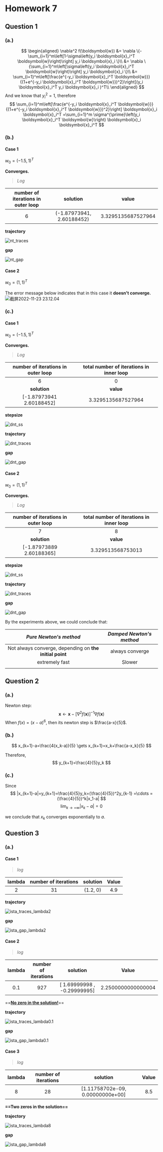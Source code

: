 # Homework 7

## Question 1

### (a.)


$$
\begin{aligned}
\nabla^2 f(\boldsymbol{w}) 
&= \nabla \{-\sum_{i=1}^m\left[1-\sigma\left(y_i \boldsymbol{x}_i^T \boldsymbol{w}\right)\right] y_i \boldsymbol{x}_i \}\\
&= \nabla \{\sum_{i=1}^m\left[\sigma\left(y_i \boldsymbol{x}_i^T \boldsymbol{w}\right)\right] y_i \boldsymbol{x}_i \}\\
&= \sum_{i=1}^m\left[\frac{e^{-y_i \boldsymbol{x}_i^T \boldsymbol{w}}}{(1+e^{-y_i \boldsymbol{x}_i^T \boldsymbol{w}})^2}\right](y_i \boldsymbol{x}_i^T y_i \boldsymbol{x}_i )^T\\
\end{aligned}
$$
And we know that $y_i^2 = 1$, therefore
$$
\sum_{i=1}^m\left[\frac{e^{-y_i \boldsymbol{x}_i^T \boldsymbol{w}}}{(1+e^{-y_i \boldsymbol{x}_i^T \boldsymbol{w}})^2}\right] \boldsymbol{x}_i \boldsymbol{x}_i^T =\sum_{i=1}^m \sigma^{\prime}\left(y_i \boldsymbol{x}_i^T \boldsymbol{w}\right) \boldsymbol{x}_i \boldsymbol{x}_i^T
$$


### (b.)

#### Case 1

$w_0=(-1.5,1)^T$

**Converges.**

> *Log*

| number of iterations in outer loop |          solution          |       value        |
| :--------------------------------: | :------------------------: | :----------------: |
|                 6                  | (-1.87973941,  2.60188452) | 3.3295135687527964 |



**trajectory**

![nt_traces](https://tva1.sinaimg.cn/large/008vxvgGgy1h8fgmxyhk3j309q06ymy3.jpg)

**gap**

![nt_gap](https://tva1.sinaimg.cn/large/008vxvgGgy1h8fgmw7soxj309q06ymx6.jpg)

#### Case 2

$w_0=(1,1)^T$

The error message below indicates that in this case it **doesn't converge.** ![截屏2022-11-23 23.12.04](https://tva1.sinaimg.cn/large/008vxvgGgy1h8fgsz58djj317404smyh.jpg)

### (c.)

#### Case 1

$w_0=(-1.5,1)^T$

**Converges.**

> *Log*

| number of iterations in outer loop | total number of iterations in inner loop |
| :--------------------------------: | :--------------------------------------: |
|                 6                  |                    0                     |
|            **solution**            |                **value**                 |
|     [-1.87973941  2.60188452]      |            3.3295135687527964            |



**stepsize**

![dnt_ss](https://tva1.sinaimg.cn/large/008vxvgGgy1h8fgwoki7nj309q06ymx5.jpg)

**trajectory**

![dnt_traces](https://tva1.sinaimg.cn/large/008vxvgGgy1h8fgxd3a03j309q06ymy3.jpg)

**gap**

![dnt_gap](https://tva1.sinaimg.cn/large/008vxvgGgy1h8fgxior29j309q06ymx6.jpg)

#### Case 2

$w_0=(1,1)^T$

**Converges.**

> *Log*

| number of iterations in outer loop | total number of iterations in inner loop |
| :--------------------------------: | :--------------------------------------: |
|                 7                  |                    8                     |
|            **solution**            |                **value**                 |
|     [-1.87973889  2.60188365]      |            3.329513568753013             |

**stepsize**

![dnt_ss](https://tva1.sinaimg.cn/large/008vxvgGgy1h8fgzctywtj309q06y0sr.jpg)

**trajectory**

![dnt_traces](https://tva1.sinaimg.cn/large/008vxvgGgy1h8fgzli33aj309q06y0tr.jpg)

**gap**

![dnt_gap](https://tva1.sinaimg.cn/large/008vxvgGgy1h8fgzk1cucj309q06yglm.jpg)



By the experiments above, we could conclude that:

|                 *Pure Newton's method*                  | *Damped Newton's method* |
| :-----------------------------------------------------: | :----------------------: |
| Not always converge, depending on **the initial point** |     always converge      |
|                     extremely fast                      |          Slower          |
|                                                         |                          |

## Question 2

### (a.)

Newton step:
$$
\boldsymbol{x} \leftarrow \boldsymbol{x}-\left[\nabla^2 f(\boldsymbol{x})\right]^{-1} \nabla f(\boldsymbol{x})
$$
When $f(x)=(x-a)^6$, then its newton step is $\frac{a-x}{5}$.

### (b.)

$$
x_{k+1}-a=\frac{4(x_k-a)}{5} \gets x_{k+1}=x_k+\frac{a-x_k}{5} 
$$

Therefore,
$$
y_{k+1}=\frac{4}{5}y_k
$$

### (c.)

Since 
$$
|x_{k+1}-a|=y_{k+1}=\frac{4}{5}y_k=(\frac{4}{5})^2y_{k-1} =\cdots =(\frac{4}{5})^k|x_1-a|
$$
$$
\lim_{k \to +\infty}|x_{k}-a|=0
$$

we conclude that $x_k$ converges exponentially to $a$.

## Question 3

### (a.)

#### Case 1

> *log*

| lambda | number of iterations | solution | Value |
| :----: | :------------------: | :------: | :---: |
|   2    |          31          | (1.2, 0) |  4.9  |

**trajectory**

![ista_traces_lambda2](https://tva1.sinaimg.cn/large/008vxvgGgy1h8g516d8bpj309q06y0tq.jpg)

**gap**

![ista_gap_lambda2](https://tva1.sinaimg.cn/large/008vxvgGgy1h8g51l90c4j309q06y74b.jpg)

#### Case 2

> *log*

| lambda | number of iterations |          solution           |       Value        |
| :----: | :------------------: | :-------------------------: | :----------------: |
|  0.1   |         927          | [ 1.69999998 , -0.29999995] | 2.2500000000000004 |

 ==**<u>No zero in the solution!</u>**==



**trajectory**

![ista_traces_lambda0.1](https://tva1.sinaimg.cn/large/008vxvgGgy1h8g53q0du0j309q06yaaw.jpg)

**gap**

![ista_gap_lambda0.1](https://tva1.sinaimg.cn/large/008vxvgGgy1h8g53vjoqvj309q06ymx8.jpg)

#### Case 3

> *log*

| lambda | number of iterations |             solution             | Value |
| :----: | :------------------: | :------------------------------: | :---: |
|   8    |          28          | [1.11758702e-09, 0.00000000e+00] |  8.5  |

**==Two zeros in the solution==**



**trajectory**

![ista_traces_lambda8](https://tva1.sinaimg.cn/large/008vxvgGgy1h8g55fcssgj309q06yjsk.jpg)

**gap**

![ista_gap_lambda8](https://tva1.sinaimg.cn/large/008vxvgGgy1h8g55jfwjaj309q06y3yj.jpg)
